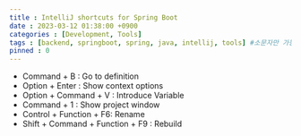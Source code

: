 ```yaml
---
title : IntelliJ shortcuts for Spring Boot
date : 2023-03-12 01:38:00 +0900
categories : [Development, Tools]
tags : [backend, springboot, spring, java, intellij, tools] #소문자만 가능
pinned : 0
---
```


- Command + B : Go to definition
- Option + Enter : Show context options
- Option + Command + V : Introduce Variable
- Command + 1 : Show project window
- Control + Function + F6: Rename
- Shift + Command + Function + F9 : Rebuild